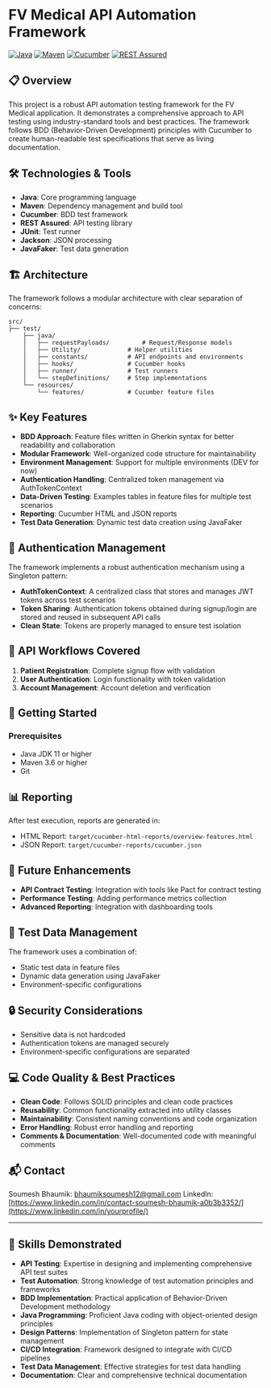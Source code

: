 ﻿# FV Medical API Automation Framework

[![Java](https://img.shields.io/badge/Java-17-orange.svg)](https://www.oracle.com/java/)
[![Maven](https://img.shields.io/badge/Maven-3.8.6-blue.svg)](https://maven.apache.org/)
[![Cucumber](https://img.shields.io/badge/Cucumber-7.26.0-green.svg)](https://cucumber.io/)
[![REST Assured](https://img.shields.io/badge/REST_Assured-5.5.5-blue.svg)](https://rest-assured.io/)

## 📋 Overview

This project is a robust API automation testing framework for the FV Medical application. It demonstrates a comprehensive approach to API testing using industry-standard tools and best practices. The framework follows BDD (Behavior-Driven Development) principles with Cucumber to create human-readable test specifications that serve as living documentation.

## 🛠️ Technologies & Tools

- **Java**: Core programming language
- **Maven**: Dependency management and build tool
- **Cucumber**: BDD test framework
- **REST Assured**: API testing library
- **JUnit**: Test runner
- **Jackson**: JSON processing
- **JavaFaker**: Test data generation

## 🏗️ Architecture

The framework follows a modular architecture with clear separation of concerns:

```
src/
├── test/
    ├── java/
    │   ├── requestPayloads/         # Request/Response models
    │   ├── Utility/             # Helper utilities
    │   ├── constants/           # API endpoints and environments
    │   ├── hooks/               # Cucumber hooks
    │   ├── runner/              # Test runners
    │   └── stepDefinitions/     # Step implementations
    └── resources/
        └── features/            # Cucumber feature files
```

## ✨ Key Features

- **BDD Approach**: Feature files written in Gherkin syntax for better readability and collaboration
- **Modular Framework**: Well-organized code structure for maintainability
- **Environment Management**: Support for multiple environments (DEV for now)
- **Authentication Handling**: Centralized token management via AuthTokenContext
- **Data-Driven Testing**: Examples tables in feature files for multiple test scenarios
- **Reporting**: Cucumber HTML and JSON reports
- **Test Data Generation**: Dynamic test data creation using JavaFaker

## 🔐 Authentication Management

The framework implements a robust authentication mechanism using a Singleton pattern:

- **AuthTokenContext**: A centralized class that stores and manages JWT tokens across test scenarios
- **Token Sharing**: Authentication tokens obtained during signup/login are stored and reused in subsequent API calls
- **Clean State**: Tokens are properly managed to ensure test isolation

## 🔄 API Workflows Covered

1. **Patient Registration**: Complete signup flow with validation
2. **User Authentication**: Login functionality with token validation
3. **Account Management**: Account deletion and verification

## 🚀 Getting Started

### Prerequisites

- Java JDK 11 or higher
- Maven 3.6 or higher
- Git

## 📊 Reporting

After test execution, reports are generated in:
- HTML Report: `target/cucumber-html-reports/overview-features.html`
- JSON Report: `target/cucumber-reports/cucumber.json`

## 🔮 Future Enhancements

- **API Contract Testing**: Integration with tools like Pact for contract testing
- **Performance Testing**: Adding performance metrics collection
- **Advanced Reporting**: Integration with dashboarding tools

## 🧪 Test Data Management

The framework uses a combination of:
- Static test data in feature files
- Dynamic data generation using JavaFaker
- Environment-specific configurations

## 🔒 Security Considerations

- Sensitive data is not hardcoded
- Authentication tokens are managed securely
- Environment-specific configurations are separated

## 💻 Code Quality & Best Practices

- **Clean Code**: Follows SOLID principles and clean code practices
- **Reusability**: Common functionality extracted into utility classes
- **Maintainability**: Consistent naming conventions and code organization
- **Error Handling**: Robust error handling and reporting
- **Comments & Documentation**: Well-documented code with meaningful comments

## 📬 Contact

Soumesh Bhaumik: [bhaumiksoumesh12@gmail.com](mailto:your.email@example.com)
LinkedIn: [https://www.linkedin.com/in/contact-soumesh-bhaumik-a0b3b3352/](https://www.linkedin.com/in/yourprofile/)

---

## 🌟 Skills Demonstrated

- **API Testing**: Expertise in designing and implementing comprehensive API test suites
- **Test Automation**: Strong knowledge of test automation principles and frameworks
- **BDD Implementation**: Practical application of Behavior-Driven Development methodology
- **Java Programming**: Proficient Java coding with object-oriented design principles
- **Design Patterns**: Implementation of Singleton pattern for state management
- **CI/CD Integration**: Framework designed to integrate with CI/CD pipelines
- **Test Data Management**: Effective strategies for test data handling
- **Documentation**: Clear and comprehensive technical documentation